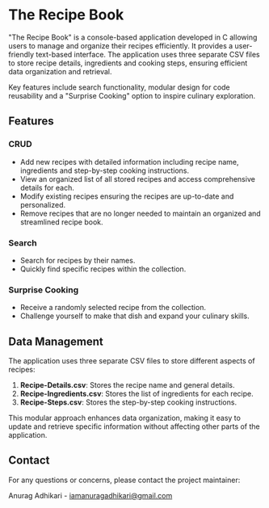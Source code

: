 # The Recipe Book

"The Recipe Book" is a console-based application developed in C allowing users to manage and organize their recipes efficiently. It provides a user-friendly text-based interface. The application uses three separate CSV files to store recipe details, ingredients and cooking steps, ensuring efficient data organization and retrieval. 

Key features include search functionality, modular design for code reusability and a "Surprise Cooking" option to inspire culinary exploration.

## Features

### CRUD
- Add new recipes with detailed information including recipe name, ingredients and step-by-step cooking instructions.
- View an organized list of all stored recipes and access comprehensive details for each.
- Modify existing recipes ensuring the recipes are up-to-date and personalized.
- Remove recipes that are no longer needed to maintain an organized and streamlined recipe book.

### Search
- Search for recipes by their names.
- Quickly find specific recipes within the collection.

### Surprise Cooking
- Receive a randomly selected recipe from the collection.
- Challenge yourself to make that dish and expand your culinary skills.

## Data Management

The application uses three separate CSV files to store different aspects of recipes:
1. **Recipe-Details.csv**: Stores the recipe name and general details.
2. **Recipe-Ingredients.csv**: Stores the list of ingredients for each recipe.
3. **Recipe-Steps.csv**: Stores the step-by-step cooking instructions.

This modular approach enhances data organization, making it easy to update and retrieve specific information without affecting other parts of the application.

## Contact

For any questions or concerns, please contact the project maintainer:

Anurag Adhikari - iamanuragadhikari@gmail.com
